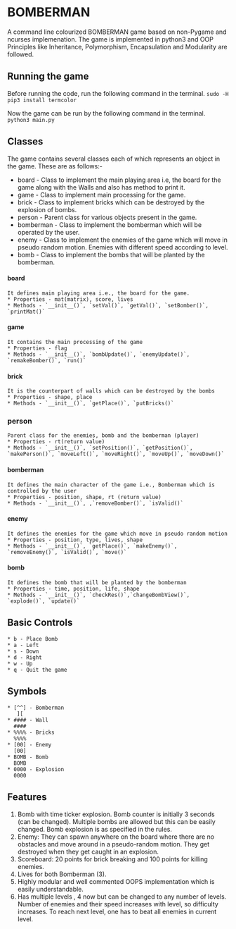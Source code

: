 BOMBERMAN
=========

A command line colourized  BOMBERMAN game based on non-Pygame and ncurses implemenation. The game is implemented in python3 and  OOP Principles like Inheritance, Polymorphism, Encapsulation and Modularity are followed.

## Running the game 
Before running the code, run the following command in the terminal.
``` sudo -H pip3 install termcolor ```

Now the game can be run by the following command in the terminal. 
``` python3 main.py ```

## Classes
The game contains several classes each of which represents an object in the game. These are as follows:-
* board - Class to implement the main playing area i.e, the board for the game along with the Walls and also has method to print it.
* game - Class to implement main processing for the game.
* brick - Class to implement bricks which can be destroyed by the explosion of bombs.
* person - Parent class for various objects present in the game.
* bomberman - Class to implement the bomberman which will be operated by the user.
* enemy - Class to implement the enemies of the game which will move in pseudo random motion. Enemies with different speed according to level.
* bomb - Class to implement the bombs that will be planted by the bomberman.

#### board
	It defines main playing area i.e., the board for the game.
	* Properties - mat(matrix), score, lives
	* Methods - `__init__()`, `setVal()`, `getVal()`, `setBomber()`, `printMat()`

#### game
	It contains the main processing of the game
	* Properties - flag
	* Methods - `__init__()`, `bombUpdate()`, `enemyUpdate()`, `remakeBomber()`, `run()`

#### brick
	It is the counterpart of walls which can be destroyed by the bombs
	* Properties - shape, place
	* Methods - `__init__()`, `getPlace()`, `putBricks()`

### person
	Parent class for the enemies, bomb and the bomberman (player)
	* Properties - rt(return value)
	* Methods - `__init__()`, `setPosition()`, `getPosition()`, `makePerson()`, `moveLeft()`, `moveRight()`, `moveUp()`, `moveDown()`

#### bomberman
	It defines the main character of the game i.e., Bomberman which is controlled by the user
	* Properties - position, shape, rt (return value)
	* Methods - `__init__()`, ,`removeBomber()`, `isValid()`

#### enemy
	It defines the enemies for the game which move in pseudo random motion
	* Properties - position, type, lives, shape
	* Methods - `__init__()`, `getPlace()`, `makeEnemy()`, `removeEnemy()`, `isValid()`, `move()`

#### bomb
	It defines the bomb that will be planted by the bomberman
	* Properties - time, position, life, shape
	* Methods - `__init__()`, `checkRes()`,`changeBombView()`, `explode()`, `update()`


## Basic Controls
	* b - Place Bomb
	* a - Left
	* s - Down
	* d - Right
	* w - Up
	* q - Quit the game

## Symbols
	* [^^] - Bomberman
	   ][
	* #### - Wall
	  ####
	* %%%% - Bricks
	  %%%%
	* [00] - Enemy
	  [00] 
	* BOMB - Bomb
	  BOMB 
	* 0000 - Explosion
	  0000

## Features
1. Bomb with time ticker explosion. Bomb counter is initially 3 seconds (can be changed). Multiple bombs are allowed but this can be easily changed. Bomb explosion is as specified in the rules.
2. Enemy: They can spawn anywhere on the board where there are no obstacles and move around in a pseudo-random motion. They get destroyed when they get caught in an explosion.
3. Scoreboard: 20 points for brick breaking and 100 points for killing enemies.
4. Lives for both Bomberman (3).
5. Highly modular and well commented OOPS implementation which is easily understandable.
6. Has multiple levels , 4 now but can be changed to any number of levels. Number of enemies and their speed increases with level, so difficulty increases. To reach next level, one has to beat all enemies in current level.
